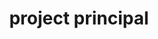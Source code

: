 ---
name: don alexander
title: project principal
quote: 'We work on some of the most monumental projects in the country. Collaborating with our industry’s top professionals, including our own Merritt team, is deeply rewarding.'
details: >-
  A nine-year veteran of Merritt, Don Alexander brings a passion for design and
  architecture to work every day. Prior to joining Merritt, Don owned and
  operated Falls Lumber and Millwork, a high-end architectural millwork firm. His
  personal knowledge of both the craft and business side of woodworking make him
  an ideal ally for both his clients and Merritt.



  Don oversees an exceptional team of project managers, project engineers, field
  installation managers and project coordinating staff. Together they provide
  comprehensive project direction and solutions for Merritt’s clients who include
  the most discerning general contractors, architects, designers and homeowners
  anywhere.



  Don sits on the Advisory Board for the University of Akron’s Interior School of
  Design and is also a guest lecturer for the school’s Design and Project
  Management courses.
image: /uploads/staff-5.jpg
display_order: 4
_comments:
  image: file should be ~600px wide
lang: en
---